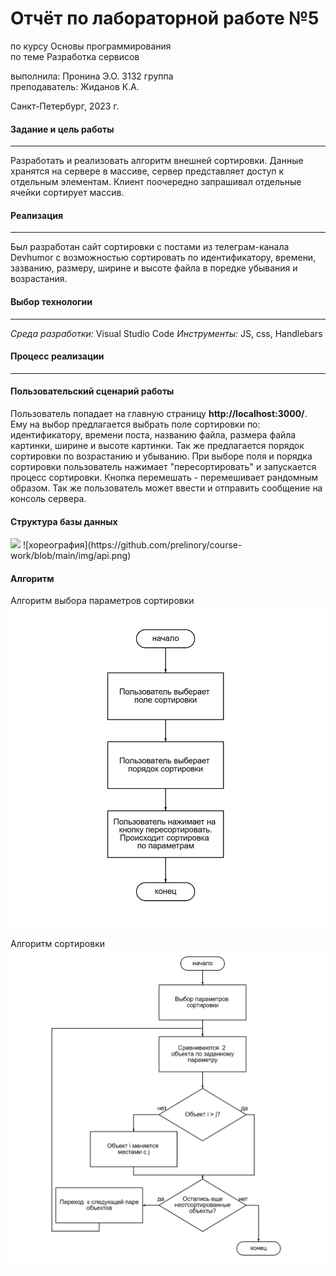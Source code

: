 Отчёт по лабораторной работе №5
========================
по курсу Основы программирования  
по теме Разработка сервисов

выполнила: Пронина Э.О. 3132 группа  
преподаватель: Жиданов К.А.

Санкт-Петербург, 2023 г. 

#### Задание и цель работы
------------------------
Разработать и реализовать алгоритм внешней сортировки. Данные хранятся на сервере в массиве, сервер представляет доступ к отдельным элементам. Клиент поочередно запрашивал отдельные ячейки сортирует массив.

#### Реализация
------------------------
Был разработан сайт сортировки с постами из телеграм-канала Devhumor с возможностью сортировать по идентификатору, времени, зазванию, размеру, ширине и высоте файла в поредке убывания и возрастания.

#### Выбор технологии
------------------------

*Среда разработки:* Visual Studio Code
*Инструменты:* JS, css, Handlebars  

#### Процесс реализации
------------------------

#### Пользовательский сценарий работы

Пользователь попадает на главную страницу **http://localhost:3000/**.
Ему на выбор предлагается выбрать поле сортировки по: идентификатору, времени поста, названию файла, размера файла картинки, ширине и высоте картинки. Так же предлагается порядок сортировки по возрастанию и убыванию.
При выборе поля и порядка сортировки пользователь нажимает "пересортировать" и запускается процесс сортировки. Кнопка перемешать - перемешивает рандомным образом.
Так же пользователь может ввести и отправить сообщение на консоль сервера.



#### Структура базы данных
<img src="path/to/screenshot.png" width="500">
![хореография](https://github.com/prelinory/course-work/blob/main/img/api.png)


#### Алгоритм

Алгоритм выбора параметров сортировки
![алгоритм](https://github.com/prelinory/lab5/blob/main/imggh/alg.png)

Алгоритм сортировки
![сортировка](https://github.com/prelinory/lab5/blob/main/imggh/algsort.png)
